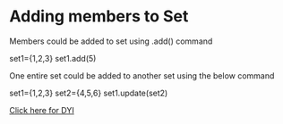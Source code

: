 # Adding members to Set

Members could be added to set using .add() command

set1={1,2,3}
set1.add(5)


One entire set could be added to another set using the below command

set1={1,2,3}
set2={4,5,6}
set1.update(set2)


[Click here for DYI](https://colab.research.google.com/github/pythoncoder100/practice/blob/master/Adding_members_to_Set.ipynb)
